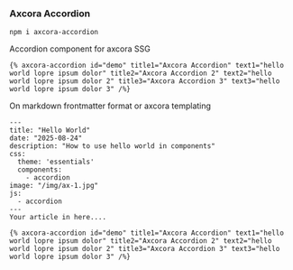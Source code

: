 ### Axcora Accordion

```
npm i axcora-accordion
```

Accordion component for axcora SSG

```
{% axcora-accordion id="demo" title1="Axcora Accordion" text1="hello world lopre ipsum dolor" title2="Axcora Accordion 2" text2="hello world lopre ipsum dolor 2" title3="Axcora Accordion 3" text3="hello world lopre ipsum dolor 3" /%}
```

On markdown frontmatter format or axcora templating

```
---
title: "Hello World"
date: "2025-08-24"
description: "How to use hello world in components"
css:
  theme: 'essentials'
  components: 
    - accordion
image: "/img/ax-1.jpg"
js:
  - accordion
---
Your article in here....

{% axcora-accordion id="demo" title1="Axcora Accordion" text1="hello world lopre ipsum dolor" title2="Axcora Accordion 2" text2="hello world lopre ipsum dolor 2" title3="Axcora Accordion 3" text3="hello world lopre ipsum dolor 3" /%}

```
